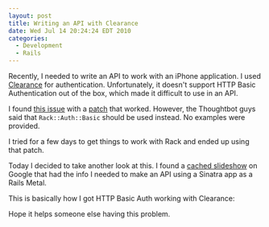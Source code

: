 ```yaml
---
layout: post
title: Writing an API with Clearance
date: Wed Jul 14 20:24:24 EDT 2010
categories:
  - Development
  - Rails
---
```

Recently, I needed to write an API to work with an iPhone application. I
used [Clearance](http://github.com/thoughtbot/clearance) for authentication.
Unfortunately, it doesn't support HTTP Basic Authentication out of the box,
which made it difficult to use in an API.

I found [this issue](http://github.com/thoughtbot/clearance/issues/34) with
a [patch](http://gist.github.com/159604) that worked. However, the
Thoughtbot guys said that `Rack::Auth::Basic` should be used instead. No
examples were provided.

I tried for a few days to get things to work with Rack and ended up using
that patch. 

Today I decided to take another look at this. I found a
[cached slideshow](http://webcache.googleusercontent.com/search?q=cache:D1qO0ICwy8gJ:training.thoughtbot.com/slideshows/api+clearance+http+basic+auth&hl=en&client=safari&gl=us&strip=1)
on Google that had the info I needed to make an API 
using a Sinatra app as a Rails Metal.

This is basically how I got HTTP Basic Auth working with Clearance:

<script src="http://gist.github.com/476335.js?file=api.rb"> </script>

Hope it helps someone else having this problem.

